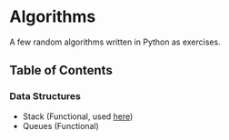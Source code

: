 # Algorithms

A few random algorithms written in Python as exercises.

## Table of Contents

### Data Structures

- Stack (Functional, used [here](https://github.com/ethan-t/polish-notation-calculator))
- Queues (Functional)
